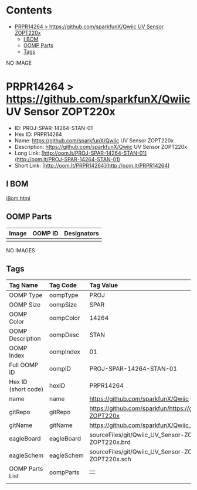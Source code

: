 



Contents
========

* [PRPR14264 > https://github.com/sparkfunX/Qwiic UV Sensor ZOPT220x](#prpr14264--httpsgithubcomsparkfunxqwiic-uv-sensor-zopt220x)
	* [I BOM](#i-bom)
	* [OOMP Parts](#oomp-parts)
	* [Tags](#tags)
  
NO IMAGE  
# PRPR14264 > https://github.com/sparkfunX/Qwiic UV Sensor ZOPT220x

- ID: PROJ-SPAR-14264-STAN-01
- Hex ID: PRPR14264
- Name: https://github.com/sparkfunX/Qwiic UV Sensor ZOPT220x
- Description: https://github.com/sparkfunX/Qwiic UV Sensor ZOPT220x
- Long Link: [http://oom.lt/PROJ-SPAR-14264-STAN-01](http://oom.lt/PROJ-SPAR-14264-STAN-01)
- Short Link: [http://oom.lt/PRPR14264](http://oom.lt/PRPR14264)

## I BOM
  
[iBom.html](https://htmlpreview.github.io/?https://github.com/oomlout/oomlout_OOMP_projects_V2/blob/main/PROJ/SPAR/14264/STAN/01/ibom.html)
## OOMP Parts
  

|Image|OOMP ID|Designators|
| :--- | :--- | :--- |
||||
  
NO IMAGES  
## Tags
  

|Tag Name|Tag Code|Tag Value|
| :--- | :--- | :--- |
|OOMP Type|oompType|PROJ|
|OOMP Size|oompSize|SPAR|
|OOMP Color|oompColor|14264|
|OOMP Description|oompDesc|STAN|
|OOMP Index|oompIndex|01|
|Full OOMP ID|oompID|PROJ-SPAR-14264-STAN-01|
|Hex ID (short code)|hexID|PRPR14264|
|name|name|https://github.com/sparkfunX/Qwiic UV Sensor ZOPT220x|
|gitRepo|gitRepo|https://github.com/sparkfun/https://github.com/sparkfunX/Qwiic_UV_Sensor-ZOPT220x|
|gitName|gitName|https://github.com/sparkfunX/Qwiic_UV_Sensor-ZOPT220x|
|eagleBoard|eagleBoard|sourceFiles/git/Qwiic_UV_Sensor-ZOPT220x/Hardware/Qwiic UV Sensor - ZOPT220x.brd|
|eagleSchem|eagleSchem|sourceFiles/git/Qwiic_UV_Sensor-ZOPT220x/Hardware/Qwiic UV Sensor - ZOPT220x.sch|
|OOMP Parts List|oompParts|<table><tr><td></td></tr></table>|
||||
